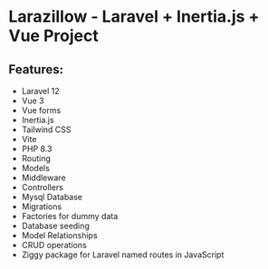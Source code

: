 # Larazillow - Laravel + Inertia.js + Vue Project

## Features:

- Laravel 12
- Vue 3
- Vue forms
- Inertia.js
- Tailwind CSS
- Vite
- PHP 8.3
- Routing
- Models
- Middleware
- Controllers
- Mysql Database
- Migrations
- Factories for dummy data
- Database seeding
- Model Relationships
- CRUD operations
- Ziggy package for Laravel named routes in JavaScript
